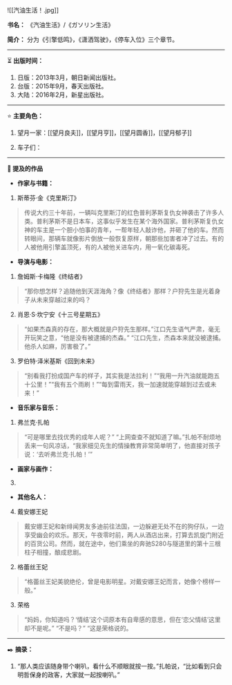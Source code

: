 
![[汽油生活！.jpg]]

**书名：** 《汽油生活》/《ガソリン生活》

**简介：** 分为《引擎低鸣》，《潇洒驾驶》，《停车入位》三个章节。

---

⏳ **出版时间：** 

1. 日版：2013年3月，朝日新闻出版社。
2. 台版：2015年9月，春天出版社。
3. 大陆：2016年2月，新星出版社。

---

⭐ **主要角色：**

1. 望月一家：[[望月良夫]]，[[望月亨]]，[[望月圆香]]，[[望月郁子]]

2. 车子们：

---

**📜 提及的作品**

- **作家与书籍：** 

1. 斯蒂芬·金《克里斯汀》

> 传说大约三十年前，一辆叫克里斯汀的红色普利茅斯复仇女神袭击了许多人类。普利茅斯不是日本车，这事似乎发生在某个海外国家。普利茅斯复仇女神的车主是一个胆小怕事的青年，一帮年轻人敲诈他，并砸了他的车。然而转眼间，那辆车就像影片倒放一般恢复原样，朝那些加害者冲了过去。有的人被他用引擎盖顶死，有的人被他关进车内，用一氧化碳毒死。

- **导演与电影：** 

1. 詹姆斯·卡梅隆《终结者》

> “那你想怎样？追随他到天涯海角？像《终结者》那样？户狩先生是光着身子从未来穿越过来的吗？

2. 肖恩·S·坎宁安《十三号星期五》

> “如果杰森真的存在，那大概就是户狩先生那样。”江口先生语气严肃，毫无开玩笑之意，“他是没有被逮捕的杰森。”
> “江口先生，杰森本来就没被逮捕。他杀人如麻，厉害极了。”

3. 罗伯特·泽米基斯《回到未来》

> “别看我打扮成国产车的样子，其实我是法拉利！”“我用一升汽油就能跑五十公里！”“我有五个雨刷！”“每到雷雨天，我一加速就能穿越到过去或未来！”

- **音乐家与音乐：** 

1. 弗兰克·扎帕

> “可是哪里去找优秀的成年人呢？”
> “上网查查不就知道了嘛。”扎帕不耐烦地丢来一句风凉话，“我家细见先生的情操教育非常简单明了，他直接对孩子说：‘去听弗兰克·扎帕！’”



- **画家与画作：** 

3. 

- **其他名人：**

4. 戴安娜王妃

> 戴安娜王妃和新绯闻男友多迪前往法国，一边躲避无处不在的狗仔队，一边享受幽会的欢乐。那天，午夜零时前，两人从酒店出来，打算去凯旋门附近的百货公司。然而，就在途中，他们乘坐的奔驰S280与隧道里的第十三根柱子相撞，酿成悲剧。

2. 格蕾丝王妃

> “格蕾丝王妃美貌绝伦，曾是电影明星。对戴安娜王妃而言，她像个榜样一般。”

3. 荣格

> “妈妈，你知道吗？‘情结’这个词原本有自卑感的意思，但在‘恋父情结’这里却不是呢。”
> “不是吗？”
> “这是荣格说的。

---

✒️ **摘录：** 

1. “那人类应该随身带个喇叭，看什么不顺眼就按一按。”扎帕说，“比如看到只会明哲保身的政客，大家就一起按喇叭。”